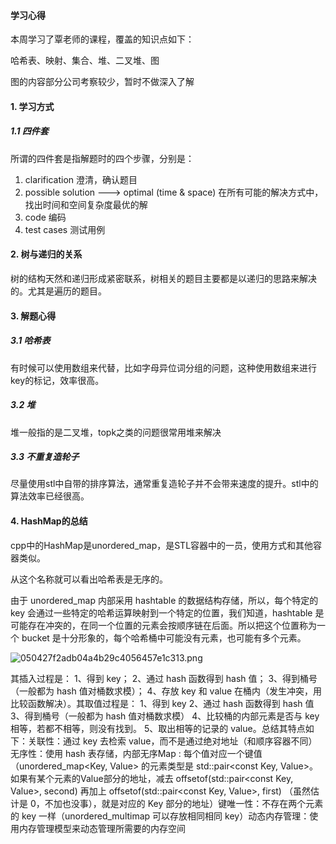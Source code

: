 #### 学习心得
本周学习了覃老师的课程，覆盖的知识点如下：

哈希表、映射、集合、堆、二叉堆、图

图的内容部分公司考察较少，暂时不做深入了解

#### 1. 学习方式
##### 1.1 四件套
所谓的四件套是指解题时的四个步骤，分别是：
1. clarification 澄清，确认题目
2. possible solution ---> optimal (time & space) 在所有可能的解决方式中，找出时间和空间复杂度最优的解
3. code 编码
4. test cases 测试用例


#### 2. 树与递归的关系
树的结构天然和递归形成紧密联系，树相关的题目主要都是以递归的思路来解决的。尤其是遍历的题目。


#### 3. 解题心得
##### 3.1 哈希表
有时候可以使用数组来代替，比如字母异位词分组的问题，这种使用数组来进行key的标记，效率很高。

##### 3.2 堆
堆一般指的是二叉堆，topk之类的问题很常用堆来解决
##### 3.3 不重复造轮子
尽量使用stl中自带的排序算法，通常重复造轮子并不会带来速度的提升。stl中的算法效率已经很高。

#### 4. HashMap的总结
cpp中的HashMap是unordered_map，是STL容器中的一员，使用方式和其他容器类似。

从这个名称就可以看出哈希表是无序的。

由于 unordered_map 内部采用 hashtable 的数据结构存储，所以，每个特定的 key 会通过一些特定的哈希运算映射到一个特定的位置，我们知道，hashtable 是可能存在冲突的，在同一个位置的元素会按顺序链在后面。所以把这个位置称为一个 bucket 是十分形象的，每个哈希桶中可能没有元素，也可能有多个元素。

![050427f2adb04a4b29c4056457e1c313.png](en-resource://database/4401:0)


其插入过程是：
1、得到 key；
2、通过 hash 函数得到 hash 值；
3、得到桶号（一般都为 hash 值对桶数求模）；
4、存放 key 和 value 在桶内（发生冲突，用比较函数解决）。其取值过程是：
1、得到 key
2、通过 hash 函数得到 hash 值
3、得到桶号（一般都为 hash 值对桶数求模）
4、比较桶的内部元素是否与 key 相等，若都不相等，则没有找到。
5、取出相等的记录的 value。总结其特点如下：关联性：通过 key 去检索 value，而不是通过绝对地址（和顺序容器不同）无序性：使用 hash 表存储，内部无序Map : 每个值对应一个键值（unordered_map<Key, Value> 的元素类型是 std::pair<const Key, Value>。如果有某个元素的Value部分的地址，减去 offsetof(std::pair<const Key, Value>, second) 再加上 offsetof(std::pair<const Key, Value>, first) （虽然估计是 0，不加也没事），就是对应的 Key 部分的地址）键唯一性：不存在两个元素的 key 一样（unordered_multimap 可以存放相同相同 key）动态内存管理：使用内存管理模型来动态管理所需要的内存空间
